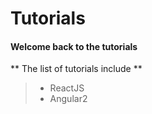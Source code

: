 # Tutorials

#### Welcome back to the tutorials

** The list of tutorials include **

> - ReactJS
> - Angular2